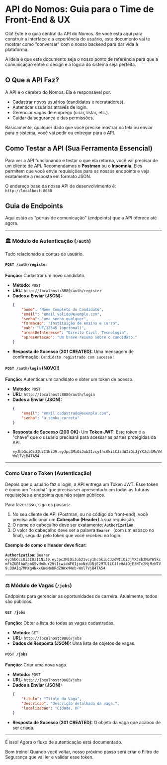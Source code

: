 # API do Nomos: Guia para o Time de Front-End & UX

Olá! Este é o guia central da API do Nomos. Se você está aqui para construir a interface e a experiência do usuário, este documento vai te mostrar como "conversar" com o nosso backend para dar vida à plataforma.

A ideia é que este documento seja o nosso ponto de referência para que a comunicação entre o design e a lógica do sistema seja perfeita.

## O Que a API Faz?

A API é o cérebro do Nomos. Ela é responsável por:
-   Cadastrar novos usuários (candidatos e recrutadores).
-   Autenticar usuários através de login.
-   Gerenciar vagas de emprego (criar, listar, etc.).
-   Cuidar da segurança e das permissões.

Basicamente, qualquer dado que você precise mostrar na tela ou enviar para o sistema, você vai pedir ou entregar para a API.

## Como Testar a API (Sua Ferramenta Essencial)

Para ver a API funcionando e testar o que ela retorna, você vai precisar de um cliente de API. Recomendamos o **Postman** ou o **Insomnia**. Eles permitem que você envie requisições para os nossos endpoints e veja exatamente a resposta em formato JSON.

O endereço base da nossa API de desenvolvimento é: `http://localhost:8080`

## Guia de Endpoints

Aqui estão as "portas de comunicação" (endpoints) que a API oferece até agora.

---

### 🏛️ **Módulo de Autenticação (`/auth`)**

Tudo relacionado a contas de usuário.

#### `POST /auth/register`
**Função:** Cadastrar um novo candidato.
-   **Método:** `POST`
-   **URL:** `http://localhost:8080/auth/register`
-   **Dados a Enviar (JSON):**
    ```json
    {
        "nome": "Nome Completo do Candidato",
        "email": "email.valido@exemplo.com",
        "senha": "uma_senha_qualquer",
        "formacao": "Instituição de ensino e curso",
        "oab": "UF/12345 (opcional)",
        "areasDeInteresse": "Direito Civil, Tecnologia",
        "apresentacao": "Um breve resumo sobre o candidato."
    }
    ```
-   **Resposta de Sucesso (201 CREATED):** Uma mensagem de confirmação: `Candidato registrado com sucesso!`

#### `POST /auth/login` (NOVO!)
**Função:** Autenticar um candidato e obter um token de acesso.
-   **Método:** `POST`
-   **URL:** `http://localhost:8080/auth/login`
-   **Dados a Enviar (JSON):**
    ```json
    {
        "email": "email.cadastrado@exemplo.com",
        "senha": "a_senha_correta"
    }
    ```
-   **Resposta de Sucesso (200 OK):** Um **Token JWT**. Este token é a "chave" que o usuário precisará para acessar as partes protegidas da API.
    ```
    eyJhbGciOiJIUzI1NiJ9.eyJpc3MiOiJub21vcy1hcGkiLCJzdWIiOiJjYXJsb3MuYW5kcmFkZUBlbWFpbG5vdm8uY29tIiwiaWF0IjoxNzU3NjE2MTU1LCJleHAiOjE3NTc2MjMzNTV9.DOAIq7MMXg4NkxKWeMeURdZ9WxM4ob-Wnl7VjB4TA54
    ```

---

### **Como Usar o Token (Autenticação)**

Depois que o usuário faz o login, a API entrega um Token JWT. Esse token é como um "crachá" que precisa ser apresentado em todas as futuras requisições a endpoints que não sejam públicos.

Para fazer isso, siga os passos:

1.  No seu cliente de API (Postman, ou no código do front-end), você precisa adicionar um **Cabeçalho (Header)** à sua requisição.
2.  O nome do cabeçalho deve ser exatamente: **`Authorization`**.
3.  O valor do cabeçalho deve ser a palavra **`Bearer `** (com um espaço no final), seguida pelo token que você recebeu no login.

**Exemplo de como o Header deve ficar:**

**`Authorization`**: `Bearer eyJhbGciOiJIUzI1NiJ9.eyJpc3MiOiJub21vcy1hcGkiLCJzdWIiOiJjYXJsb3MuYW5kcmFkZUBlbWFpbG5vdm8uY29tIiwiaWF0IjoxNzU3NjE2MTU1LCJleHAiOjE3NTc2MjMzNTV9.DOAIq7MMXg4NkxKWeMeURdZ9WxM4ob-Wnl7VjB4TA54`

---

### ⚖️ **Módulo de Vagas (`/jobs`)**

Endpoints para gerenciar as oportunidades de carreira. Atualmente, todos são públicos.

#### `GET /jobs`
**Função:** Obter a lista de todas as vagas cadastradas.
-   **Método:** `GET`
-   **URL:** `http://localhost:8080/jobs`
-   **Dados de Resposta (JSON):** Uma lista de objetos de vagas.

#### `POST /jobs`
**Função:** Criar uma nova vaga.
-   **Método:** `POST`
-   **URL:** `http://localhost:8080/jobs`
-   **Dados a Enviar (JSON):**
    ```json
    {
        "titulo": "Título da Vaga",
        "descricao": "Descrição detalhada da vaga.",
        "localizacao": "Cidade, UF"
    }
    ```
-   **Resposta de Sucesso (201 CREATED):** O objeto da vaga que acabou de ser criada.

---

É isso! Agora o fluxo de autenticação está documentado.

Bom treino! Quando você voltar, nosso próximo passo será criar o Filtro de Segurança que vai ler e validar esse token.